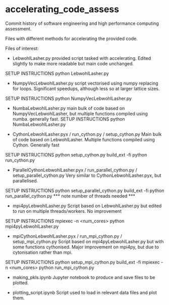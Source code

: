 # accelerating_code_assess
Commit history of software engineering and high performance computing assessment. 

Files with different methods for accelerating the provided code.


Files of interest:
- LebwohlLasher.py 
provided script tasked with accelerating. Edited slightly to make more readable but main code unchanged.

SETUP INSTRUCTIONS
python LebwohlLasher.py <ITERATIONS> <SIZE> <TEMPERATURE> <PLOTFLAG>




- NumpyVecLebwohlLasher.py 
script vectorised using numpy replacing for loops. Significant speedups, although less so at larger lattice sizes.

SETUP INSTRUCTIONS
python NumpyVecLebwohlLasher.py <ITERATIONS> <SIZE> <TEMPERATURE> <PLOTFLAG>




- NumbaLebwohlLasher.py 
main bulk of code based on NumpyVecLebwohlLasher, but multiple functions compiled using numba. generally fast. 
SETUP INSTRUCTIONS
python NumbaLebwohlLasher.py <ITERATIONS> <SIZE> <TEMPERATURE> <PLOTFLAG>




- CythonLebwohlLasher.pyx / run_cython.py / setup_cython.py
Main bulk of code based on LebwohlLasher. Multiple functions compiled using Cython. Generally fast

SETUP INSTRUCTIONS
python setup_cython.py build_ext -fi
python run_cython.py <ITERATIONS> <SIZE> <TEMPERATURE> <PLOTFLAG> 




- ParallelCythonLebwohlLasher.pyx / run_parallel_cython.py / setup_parallel_cython.py
Very similar to CythonLebwohlLasher.pyx, but parallelised. 

SETUP INSTRUCTIONS
python setup_parallel_cython.py build_ext -fi
python run_parallel_cython.py <ITERATIONS> <SIZE> <TEMPERATURE> <PLOTFLAG> <THREADS>
*** note number of threads needed ***




- mpi4pyLebwohlLasher.py
Script based on LebwohlLasher.py but edited to run on multiple threads/workers. No improvement

SETUP INSTRUCTIONS
mpiexec -n <num_cores> python mpi4pyLebwohlLasher.py <ITERATIONS> <SIZE> <TEMPERATURE> <PLOTFLAG>




- mpiCythonLebwohlLasher.pyx / run_mpi_cython.py / setup_mpi_cython.py
Script based on mpi4pyLebwohlLasher.py but with some functions cythonised. Major improvement on mpi4py, but due to cytonisation rather than mpi. 

SETUP INSTRUCTIONS
python setup_mpi_cython.py build_ext -fi
mpiexec -n <num_cores> python run_mpi_cython.py <ITERATIONS> <SIZE> <TEMPERATURE> <PLOTFLAG>



- making_pkls.ipynb
Jupyter notebook to produce and save files to be plotted.



- plotting_script.ipynb
Script used to load in relevant data files and plot them. 

